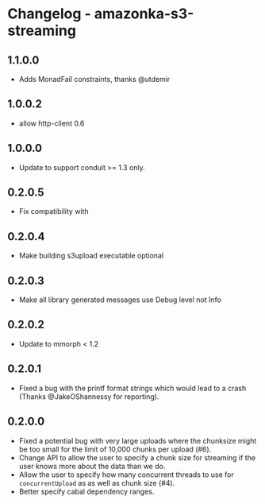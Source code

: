 # Changelog - amazonka-s3-streaming

## 1.1.0.0
 - Adds MonadFail constraints, thanks @utdemir

## 1.0.0.2
 - allow http-client 0.6

## 1.0.0.0
 - Update to support conduit >= 1.3 only.

## 0.2.0.5
- Fix compatibility with

## 0.2.0.4
- Make building s3upload executable optional

## 0.2.0.3
 * Make all library generated messages use Debug level not Info

## 0.2.0.2
 * Update to mmorph < 1.2

## 0.2.0.1
 * Fixed a bug with the printf format strings which would lead to a crash (Thanks @JakeOShannessy
   for reporting).

## 0.2.0.0
 * Fixed a potential bug with very large uploads where the chunksize might be too small
   for the limit of 10,000 chunks per upload (#6).
 * Change API to allow the user to specify a chunk size for streaming if the user knows
   more about the data than we do.
 * Allow the user to specify how many concurrent threads to use for `concurrentUpload` as
   as well as chunk size (#4).
 * Better specify cabal dependency ranges.
